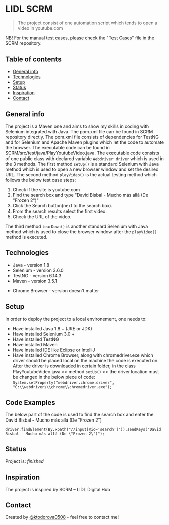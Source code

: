 # LIDL SCRM
> The project consist of one automation script which tends to open a video in youtube.com

NB! For the manual test cases, please check the "Test Cases" file in the SCRM repository.

## Table of contents
* [General info](#general-info)
* [Technologies](#technologies)
* [Setup](#setup)
* [Status](#status)
* [Inspiration](#inspiration)
* [Contact](#contact)

## General info
The project is a Maven one and aims to show my skills in coding with Selenium integrated with Java.
The pom.xml file can be found in SCRM repository directly. The pom.xml file consists of dependencies for TestNG and for Selenium and 
Apache Maven plugins which let the code to automate the browser. The executable code can be found in SCRM/src/test/java/PlayYoutubeVideo.java. 
The executable code consists of one public class with declared variable `Webdriver driver` which is used in the 3 methods. The first method 
`setUp()` is a standard Selenium with Java method which is used to open a new browser window and set the desired URL. The second method
`playVideo()` is the actual testing method which follows the below test case steps:

1. Check if the site is youtube.com
2. Find the search box and type "David Bisbal - Mucho más allá (De "Frozen 2")"
3. Click the Search button(next to the search box).
4. From the search results select the first video.
5. Check the URL of the video.

The third method `tearDown()` is another standard Selenium with Java method which is used to close the browser window after the `playVideo()`
method is executed.

## Technologies
* Java - version 1.8
* Selenium - version 3.6.0
* TestNG - version 6.14.3
* Maven - version 3.5.1
- Chrome Browser - version doesn't matter

## Setup
In order to deploy the project to a local environement, one needs to:
- Have installed Java 1.8 + (JRE or JDK)
- Have installed Selenium 3.0 +
- Have installed TestNG 
- Have installed Maven
- Have installed IDE like Eclipse or IntelliJ
- Have installed Chrome Browser, along with chromedriver.exe which driver should be placed local on the machine the code is executed on.
After the driver is downloaded in certain folder, in the class PlayYoutubeVideo.java >> method  `setUp()` >> the driver location must be
changed in the below piece of code:
`System.setProperty("webdriver.chrome.driver", "C:\\webdrivers\\chrome\\chromedriver.exe");`


## Code Examples
The below part of the code is used to find the search box and enter the David Bisbal - Mucho más allá (De "Frozen 2")

`driver.findElement(By.xpath("//input[@id='search']")).sendKeys("David Bisbal - Mucho más allá (De \"Frozen 2\")");`

## Status
Project is: _finished_

## Inspiration
The project is inspired by SCRM – LIDL Digital Hub 

## Contact
Created by [@ktodorova0508](https://github.com/ktodorova0508) - feel free to contact me!
